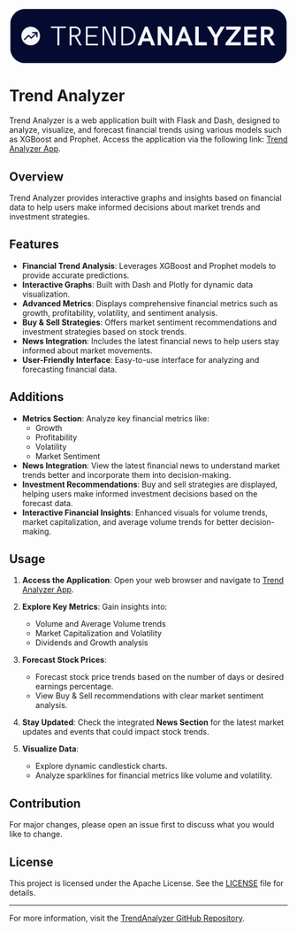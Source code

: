
<p align="center">
  <img src="src/assets/banner-dark.png" alt="Logo" width="500">
</p>

# Trend Analyzer

Trend Analyzer is a web application built with Flask and Dash, designed to analyze, visualize, and forecast financial trends using various models such as XGBoost and Prophet. Access the application via the following link: [Trend Analyzer App](http://trend-analyzer.onrender.com/).

## Overview

Trend Analyzer provides interactive graphs and insights based on financial data to help users make informed decisions about market trends and investment strategies.

## Features

- **Financial Trend Analysis**: Leverages XGBoost and Prophet models to provide accurate predictions.
- **Interactive Graphs**: Built with Dash and Plotly for dynamic data visualization.
- **Advanced Metrics**: Displays comprehensive financial metrics such as growth, profitability, volatility, and sentiment analysis.
- **Buy & Sell Strategies**: Offers market sentiment recommendations and investment strategies based on stock trends.
- **News Integration**: Includes the latest financial news to help users stay informed about market movements.
- **User-Friendly Interface**: Easy-to-use interface for analyzing and forecasting financial data.

## Additions

- **Metrics Section**: Analyze key financial metrics like:
  - Growth
  - Profitability
  - Volatility
  - Market Sentiment
- **News Integration**: View the latest financial news to understand market trends better and incorporate them into decision-making.
- **Investment Recommendations**: Buy and sell strategies are displayed, helping users make informed investment decisions based on the forecast data.
- **Interactive Financial Insights**: Enhanced visuals for volume trends, market capitalization, and average volume trends for better decision-making.

## Usage

1. **Access the Application**:
   Open your web browser and navigate to [Trend Analyzer App](http://trend-analyzer.onrender.com/).

2. **Explore Key Metrics**:
   Gain insights into:
   - Volume and Average Volume trends
   - Market Capitalization and Volatility
   - Dividends and Growth analysis

3. **Forecast Stock Prices**:
   - Forecast stock price trends based on the number of days or desired earnings percentage.
   - View Buy & Sell recommendations with clear market sentiment analysis.

4. **Stay Updated**:
   Check the integrated **News Section** for the latest market updates and events that could impact stock trends.

5. **Visualize Data**:
   - Explore dynamic candlestick charts.
   - Analyze sparklines for financial metrics like volume and volatility.

## Contribution

For major changes, please open an issue first to discuss what you would like to change.

## License

This project is licensed under the Apache License. See the [LICENSE](LICENSE) file for details.

---

For more information, visit the [TrendAnalyzer GitHub Repository](https://github.com/SergioCuencaNunez/trend-analyzer).

